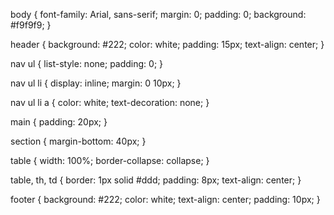body {
  font-family: Arial, sans-serif;
  margin: 0;
  padding: 0;
  background: #f9f9f9;
}

header {
  background: #222;
  color: white;
  padding: 15px;
  text-align: center;
}

nav ul {
  list-style: none;
  padding: 0;
}

nav ul li {
  display: inline;
  margin: 0 10px;
}

nav ul li a {
  color: white;
  text-decoration: none;
}

main {
  padding: 20px;
}

section {
  margin-bottom: 40px;
}

table {
  width: 100%;
  border-collapse: collapse;
}

table, th, td {
  border: 1px solid #ddd;
  padding: 8px;
  text-align: center;
}

footer {
  background: #222;
  color: white;
  text-align: center;
  padding: 10px;
}
